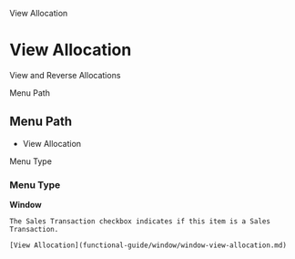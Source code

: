 
View Allocation
# View Allocation


View and Reverse Allocations 

Menu Path
## Menu Path



- View Allocation

Menu Type
### Menu Type

**Window**

```
The Sales Transaction checkbox indicates if this item is a Sales Transaction.
```

```
[View Allocation](functional-guide/window/window-view-allocation.md)
```